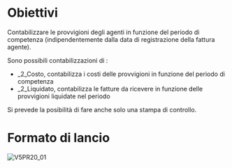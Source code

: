 # Obiettivi
Contabilizzare le provvigioni degli agenti in funzione del periodo di competenza (indipendentemente dalla data di registrazione della fattura agente).

Sono possibili contabilizzazioni di : 
 * _2_Costo, contabilizza i costi delle provvigioni in funzione del periodo di competenza
 * _2_Liquidato, contabilizza le fatture da ricevere in funzione delle provvigioni liquidate nel periodo

Si prevede la posibilità di fare anche solo una stampa di controllo.

# Formato di lancio
![V5PR20_01](http://localhost:3000/immagini/MBDOC_OGG-P_V5PR20/V5PR20_01.png)